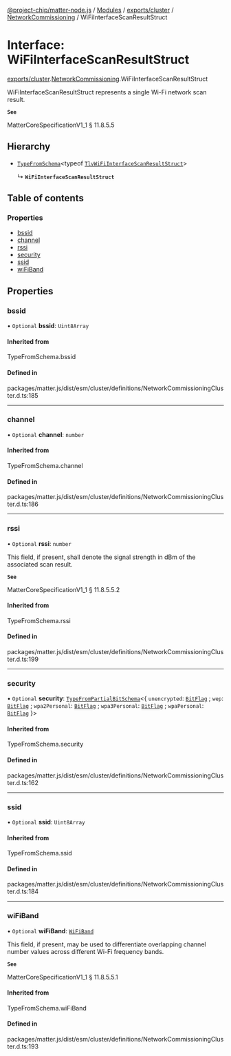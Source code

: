 [@project-chip/matter-node.js](../README.md) / [Modules](../modules.md) / [exports/cluster](../modules/exports_cluster.md) / [NetworkCommissioning](../modules/exports_cluster.NetworkCommissioning.md) / WiFiInterfaceScanResultStruct

# Interface: WiFiInterfaceScanResultStruct

[exports/cluster](../modules/exports_cluster.md).[NetworkCommissioning](../modules/exports_cluster.NetworkCommissioning.md).WiFiInterfaceScanResultStruct

WiFiInterfaceScanResultStruct represents a single Wi-Fi network scan result.

**`See`**

MatterCoreSpecificationV1_1 § 11.8.5.5

## Hierarchy

- [`TypeFromSchema`](../modules/exports_tlv.md#typefromschema)\<typeof [`TlvWiFiInterfaceScanResultStruct`](../modules/exports_cluster.NetworkCommissioning.md#tlvwifiinterfacescanresultstruct)\>

  ↳ **`WiFiInterfaceScanResultStruct`**

## Table of contents

### Properties

- [bssid](exports_cluster.NetworkCommissioning.WiFiInterfaceScanResultStruct.md#bssid)
- [channel](exports_cluster.NetworkCommissioning.WiFiInterfaceScanResultStruct.md#channel)
- [rssi](exports_cluster.NetworkCommissioning.WiFiInterfaceScanResultStruct.md#rssi)
- [security](exports_cluster.NetworkCommissioning.WiFiInterfaceScanResultStruct.md#security)
- [ssid](exports_cluster.NetworkCommissioning.WiFiInterfaceScanResultStruct.md#ssid)
- [wiFiBand](exports_cluster.NetworkCommissioning.WiFiInterfaceScanResultStruct.md#wifiband)

## Properties

### bssid

• `Optional` **bssid**: `Uint8Array`

#### Inherited from

TypeFromSchema.bssid

#### Defined in

packages/matter.js/dist/esm/cluster/definitions/NetworkCommissioningCluster.d.ts:185

___

### channel

• `Optional` **channel**: `number`

#### Inherited from

TypeFromSchema.channel

#### Defined in

packages/matter.js/dist/esm/cluster/definitions/NetworkCommissioningCluster.d.ts:186

___

### rssi

• `Optional` **rssi**: `number`

This field, if present, shall denote the signal strength in dBm of the associated scan result.

**`See`**

MatterCoreSpecificationV1_1 § 11.8.5.5.2

#### Inherited from

TypeFromSchema.rssi

#### Defined in

packages/matter.js/dist/esm/cluster/definitions/NetworkCommissioningCluster.d.ts:199

___

### security

• `Optional` **security**: [`TypeFromPartialBitSchema`](../modules/exports_schema.md#typefrompartialbitschema)\<\{ `unencrypted`: [`BitFlag`](../modules/exports_schema.md#bitflag) ; `wep`: [`BitFlag`](../modules/exports_schema.md#bitflag) ; `wpa2Personal`: [`BitFlag`](../modules/exports_schema.md#bitflag) ; `wpa3Personal`: [`BitFlag`](../modules/exports_schema.md#bitflag) ; `wpaPersonal`: [`BitFlag`](../modules/exports_schema.md#bitflag)  }\>

#### Inherited from

TypeFromSchema.security

#### Defined in

packages/matter.js/dist/esm/cluster/definitions/NetworkCommissioningCluster.d.ts:162

___

### ssid

• `Optional` **ssid**: `Uint8Array`

#### Inherited from

TypeFromSchema.ssid

#### Defined in

packages/matter.js/dist/esm/cluster/definitions/NetworkCommissioningCluster.d.ts:184

___

### wiFiBand

• `Optional` **wiFiBand**: [`WiFiBand`](../enums/exports_cluster.NetworkCommissioning.WiFiBand.md)

This field, if present, may be used to differentiate overlapping channel number values across different
Wi-Fi frequency bands.

**`See`**

MatterCoreSpecificationV1_1 § 11.8.5.5.1

#### Inherited from

TypeFromSchema.wiFiBand

#### Defined in

packages/matter.js/dist/esm/cluster/definitions/NetworkCommissioningCluster.d.ts:193
